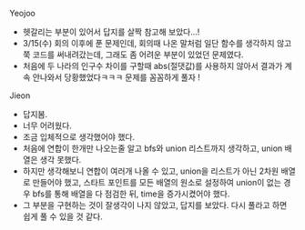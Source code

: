 Yeojoo
- 헷갈리는 부분이 있어서 답지를 살짝 참고해 보았다...!
- 3/15(수) 회의 이후에 푼 문제인데, 회의때 나온 말처럼 일단 함수를 생각하지 않고 쭉 코드를 써내려갔는데, 그래도 좀 어려운 부분이 있었던 문제였다.
- 처음에 두 나라의 인구수 차이를 구할때 abs(절댓값)를 사용하지 않아서 결과가 계속 안나와서 당황했었다ㅋㅋㅋ 문제를 꼼꼼하게 풀자 !

Jieon
- 답지봄.      
- 너무 어려웠다.     
- 조금 입체적으로 생각했어야 했다.       
- 처음에 연합이 한개만 나오는줄 알고 bfs와 union 리스트까지 생각하고, union 배열은 생각 못했다.        
- 하지만 생각해보니 연합이 여러개 나올 수 있고, union을 리스트가 아닌 2차원 배열로 만들어야 했고, 스타트 포인트를 모든 배열의 원소로 설정하여 union이 없는 경우 bfs를 통해 배열을 다 점검한 뒤, time을 증가시켰어야 했다.      
- 그 부분을 구현하는 것이 잘생각이 나지 않았고, 답지를 보았다. 다시 풀라고 하면 쉽게 풀 수 있을 것 같다.       
